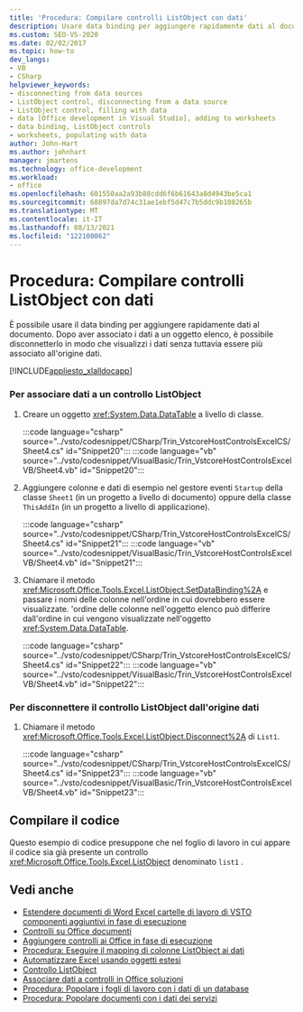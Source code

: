 ```yaml
---
title: 'Procedura: Compilare controlli ListObject con dati'
description: Usare data binding per aggiungere rapidamente dati al documento. È anche possibile disconnettere l'oggetto elenco in modo che visualizzi i dati, ma non sia più associato all'origine dati.
ms.custom: SEO-VS-2020
ms.date: 02/02/2017
ms.topic: how-to
dev_langs:
- VB
- CSharp
helpviewer_keywords:
- disconnecting from data sources
- ListObject control, disconnecting from a data source
- ListObject control, filling with data
- data [Office development in Visual Studio], adding to worksheets
- data binding, ListObject controls
- worksheets, populating with data
author: John-Hart
ms.author: johnhart
manager: jmartens
ms.technology: office-development
ms.workload:
- office
ms.openlocfilehash: 601550aa2a93b88cdd6f6b61643a8d4943be5ca1
ms.sourcegitcommit: 68897da7d74c31ae1ebf5d47c7b5ddc9b108265b
ms.translationtype: MT
ms.contentlocale: it-IT
ms.lasthandoff: 08/13/2021
ms.locfileid: "122100062"
---
```

# <a name="how-to-fill-listobject-controls-with-data"></a>Procedura: Compilare controlli ListObject con dati
  È possibile usare il data binding per aggiungere rapidamente dati al documento. Dopo aver associato i dati a un oggetto elenco, è possibile disconnetterlo in modo che visualizzi i dati senza tuttavia essere più associato all'origine dati.

 [!INCLUDE[appliesto_xlalldocapp](../vsto/includes/appliesto-xlalldocapp-md.md)]

### <a name="to-bind-data-to-a-listobject-control"></a>Per associare dati a un controllo ListObject

1. Creare un oggetto <xref:System.Data.DataTable> a livello di classe.

     :::code language="csharp" source="../vsto/codesnippet/CSharp/Trin_VstcoreHostControlsExcelCS/Sheet4.cs" id="Snippet20":::
     :::code language="vb" source="../vsto/codesnippet/VisualBasic/Trin_VstcoreHostControlsExcelVB/Sheet4.vb" id="Snippet20":::

2. Aggiungere colonne e dati di esempio nel gestore eventi `Startup` della classe `Sheet1` (in un progetto a livello di documento) oppure della classe `ThisAddIn` (in un progetto a livello di applicazione).

     :::code language="csharp" source="../vsto/codesnippet/CSharp/Trin_VstcoreHostControlsExcelCS/Sheet4.cs" id="Snippet21":::
     :::code language="vb" source="../vsto/codesnippet/VisualBasic/Trin_VstcoreHostControlsExcelVB/Sheet4.vb" id="Snippet21":::

3. Chiamare il metodo <xref:Microsoft.Office.Tools.Excel.ListObject.SetDataBinding%2A> e passare i nomi delle colonne nell'ordine in cui dovrebbero essere visualizzate. 'ordine delle colonne nell'oggetto elenco può differire dall'ordine in cui vengono visualizzate nell'oggetto <xref:System.Data.DataTable>.

     :::code language="csharp" source="../vsto/codesnippet/CSharp/Trin_VstcoreHostControlsExcelCS/Sheet4.cs" id="Snippet22":::
     :::code language="vb" source="../vsto/codesnippet/VisualBasic/Trin_VstcoreHostControlsExcelVB/Sheet4.vb" id="Snippet22":::

### <a name="to-disconnect-the-listobject-control-from-the-data-source"></a>Per disconnettere il controllo ListObject dall'origine dati

1. Chiamare il metodo <xref:Microsoft.Office.Tools.Excel.ListObject.Disconnect%2A> di `List1`.

     :::code language="csharp" source="../vsto/codesnippet/CSharp/Trin_VstcoreHostControlsExcelCS/Sheet4.cs" id="Snippet23":::
     :::code language="vb" source="../vsto/codesnippet/VisualBasic/Trin_VstcoreHostControlsExcelVB/Sheet4.vb" id="Snippet23":::

## <a name="compile-the-code"></a>Compilare il codice
 Questo esempio di codice presuppone che nel foglio di lavoro in cui appare il codice sia già presente un controllo <xref:Microsoft.Office.Tools.Excel.ListObject> denominato `list1` .

## <a name="see-also"></a>Vedi anche
- [Estendere documenti di Word Excel cartelle di lavoro di VSTO componenti aggiuntivi in fase di esecuzione](../vsto/extending-word-documents-and-excel-workbooks-in-vsto-add-ins-at-run-time.md)
- [Controlli su Office documenti](../vsto/controls-on-office-documents.md)
- [Aggiungere controlli ai Office in fase di esecuzione](../vsto/adding-controls-to-office-documents-at-run-time.md)
- [Procedura: Eseguire il mapping di colonne ListObject ai dati](../vsto/how-to-map-listobject-columns-to-data.md)
- [Automatizzare Excel usando oggetti estesi](../vsto/automating-excel-by-using-extended-objects.md)
- [Controllo ListObject](../vsto/listobject-control.md)
- [Associare dati a controlli in Office soluzioni](../vsto/binding-data-to-controls-in-office-solutions.md)
- [Procedura: Popolare i fogli di lavoro con i dati di un database](../vsto/how-to-populate-worksheets-with-data-from-a-database.md)
- [Procedura: Popolare documenti con i dati dei servizi](../vsto/how-to-populate-documents-with-data-from-services.md)
